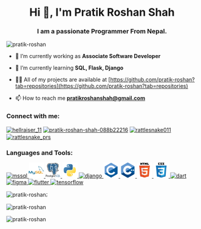 <h1 align="center">Hi 👋, I'm Pratik Roshan Shah</h1>
<h3 align="center">I am a passionate Programmer From Nepal.</h3>

<p align="left"> <img src="https://komarev.com/ghpvc/?username=pratik-roshan&label=Profile%20views&color=0e75b6&style=flat" alt="pratik-roshan" /> </p>

- 🔭 I’m currently working as **Associate Software Developer**

- 🌱 I’m currently learning **SQL, Flask, Django**

- 👨‍💻 All of my projects are available at [https://github.com/pratik-roshan?tab=repositories](https://github.com/pratik-roshan?tab=repositories)

- 📫 How to reach me **pratikroshanshah@gmail.com**

<h3 align="left">Connect with me:</h3>
<p align="left">
<a href="https://twitter.com/pratik_017" target="blank"><img align="center" src="https://raw.githubusercontent.com/rahuldkjain/github-profile-readme-generator/master/src/images/icons/Social/twitter.svg" alt="hellraiser_11" height="30" width="40" /></a>
<a href="https://linkedin.com/in/pratik-roshan-shah-088b22216" target="blank"><img align="center" src="https://raw.githubusercontent.com/rahuldkjain/github-profile-readme-generator/master/src/images/icons/Social/linked-in-alt.svg" alt="pratik-roshan-shah-088b22216" height="30" width="40" /></a>
<a href="https://fb.com/rattlesnake011" target="blank"><img align="center" src="https://raw.githubusercontent.com/rahuldkjain/github-profile-readme-generator/master/src/images/icons/Social/facebook.svg" alt="rattlesnake011" height="30" width="40" /></a>
<a href="https://instagram.com/rattlesnake_prs" target="blank"><img align="center" src="https://raw.githubusercontent.com/rahuldkjain/github-profile-readme-generator/master/src/images/icons/Social/instagram.svg" alt="rattlesnake_prs" height="30" width="40" /></a>
</p>

<h3 align="left">Languages and Tools:</h3>
<p align="left"> <a href="https://www.microsoft.com/en-us/sql-server" target="_blank" rel="noreferrer"> <img src="https://www.svgrepo.com/show/303229/microsoft-sql-server-logo.svg" alt="mssql" width="40" height="40"/> </a> <a href="https://www.mysql.com/" target="_blank" rel="noreferrer"> <img src="https://raw.githubusercontent.com/devicons/devicon/master/icons/mysql/mysql-original-wordmark.svg" alt="mysql" width="40" height="40"/> </a> <a href="https://www.postgresql.org" target="_blank" rel="noreferrer"> <img src="https://raw.githubusercontent.com/devicons/devicon/master/icons/postgresql/postgresql-original-wordmark.svg" alt="postgresql" width="40" height="40"/> </a> <a href="https://www.python.org" target="_blank" rel="noreferrer"> <img src="https://raw.githubusercontent.com/devicons/devicon/master/icons/python/python-original.svg" alt="python" width="40" height="40"/> </a> <a href="https://www.djangoproject.com/" target="_blank" rel="noreferrer"> <img src="https://cdn.worldvectorlogo.com/logos/django.svg" alt="django" width="40" height="40"/> </a> <a href="https://www.cprogramming.com/" target="_blank" rel="noreferrer"> <img src="https://raw.githubusercontent.com/devicons/devicon/master/icons/c/c-original.svg" alt="c" width="40" height="40"/> </a> <a href="https://www.w3schools.com/cpp/" target="_blank" rel="noreferrer"> <img src="https://raw.githubusercontent.com/devicons/devicon/master/icons/cplusplus/cplusplus-original.svg" alt="cplusplus" width="40" height="40"/> </a> <a href="https://www.w3.org/html/" target="_blank" rel="noreferrer"> <img src="https://raw.githubusercontent.com/devicons/devicon/master/icons/html5/html5-original-wordmark.svg" alt="html5" width="40" height="40"/> </a>  <a href="https://www.w3schools.com/css/" target="_blank" rel="noreferrer"> <img src="https://raw.githubusercontent.com/devicons/devicon/master/icons/css3/css3-original-wordmark.svg" alt="css3" width="40" height="40"/> </a> <a href="https://dart.dev" target="_blank" rel="noreferrer"> <img src="https://www.vectorlogo.zone/logos/dartlang/dartlang-icon.svg" alt="dart" width="40" height="40"/> </a> <a href="https://www.figma.com/" target="_blank" rel="noreferrer"> <img src="https://www.vectorlogo.zone/logos/figma/figma-icon.svg" alt="figma" width="40" height="40"/> </a> <a href="https://flutter.dev" target="_blank" rel="noreferrer"> <img src="https://www.vectorlogo.zone/logos/flutterio/flutterio-icon.svg" alt="flutter" width="40" height="40"/> </a> <a href="https://www.tensorflow.org" target="_blank" rel="noreferrer"> <img src="https://www.vectorlogo.zone/logos/tensorflow/tensorflow-icon.svg" alt="tensorflow" width="40" height="40"/> </a> </p>

<!-- <p><img align="left" src="https://github-readme-stats.vercel.app/api/top-langs?username=pratik-roshan&show_icons=true&locale=en&layout=compact" alt="pratik-roshan" /></p>
 -->
<p>
  <img align="center" src="https://github-readme-stats.vercel.app/api/top-langs?username=pratik-roshan&show_icons=true&locale=en&layout=compact" alt="pratik-roshan" />;
</p>

<p>
  <img align="center" src="https://github-readme-stats.vercel.app/api?username=pratik-roshan&show_icons=true&locale=en" alt="pratik-roshan" />
</p>

<!-- ![Pratik's GitHub stats](https://github-readme-stats.vercel.app/api?username=pratik-roshan&show_icons=true&theme=onedark) -->
<p><img align="center" src="https://github-readme-streak-stats.herokuapp.com/?user=pratik-roshan&" alt="pratik-roshan" /></p>
